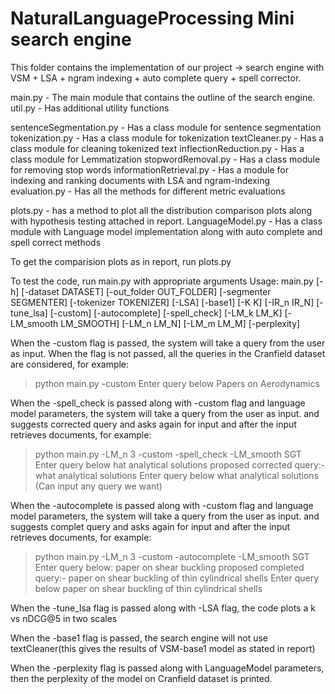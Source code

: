 # NaturalLanguageProcessing Mini search engine
This folder contains the implementation of our project -> search engine with VSM + LSA + ngram indexing + auto complete query + spell corrector.

main.py - The main module that contains the outline of the search engine.
util.py - Has additional utility functions

sentenceSegmentation.py - Has a class module for sentence segmentation
tokenization.py - Has a class module for tokenization
textCleaner.py - Has a class module for cleaning tokenized text
inflectionReduction.py - Has a class module for Lemmatization
stopwordRemoval.py - Has a class module for removing stop words
informationRetrieval.py - Has a module for indexing and ranking documents with LSA and ngram-indexing
evaluation.py - Has all the methods for different metric evaluations

plots.py - has a method to plot all the distribution comparison plots along with hypothesis testing attached in report.
LanguageModel.py - Has a class module with Language model implementation along with auto complete and spell correct methods

To get the comparision plots as in report, run plots.py

To test the code, run main.py with appropriate arguments
Usage:  main.py [-h] [-dataset DATASET] [-out_folder OUT_FOLDER] [-segmenter SEGMENTER] [-tokenizer TOKENIZER] [-LSA] [-base1] [-K K]
               [-IR_n IR_N] [-tune_lsa] [-custom] [-autocomplete] [-spell_check] [-LM_k LM_K] [-LM_smooth LM_SMOOTH] [-LM_n LM_N]
               [-LM_m LM_M] [-perplexity]

When the -custom flag is passed, the system will take a query from the user as input. When the flag is not passed, all the queries in the Cranfield dataset are considered, for example:
> python main.py -custom
> Enter query below
> Papers on Aerodynamics

When the -spell_check is passed along with -custom flag and language model parameters, the system will take a query from the user as input. and suggests corrected query and asks again for input and after the input retrieves documents, for example:
>python main.py -LM_n 3 -custom -spell_check -LM_smooth SGT
>Enter query below
>hat analytical solutions
>proposed corrected query:-  what analytical solutions
>Enter query below
>what analytical solutions
(Can input any query we want)

When the -autocomplete is passed along with -custom flag and language model parameters, the system will take a query from the user as input. and suggests complet query and asks again for input and after the input retrieves documents, for example:
>python main.py -LM_n 3 -custom -autocomplete -LM_smooth SGT
>Enter query below:
>paper on shear buckling
>proposed completed query:- paper on shear buckling of thin cylindrical shells
>Enter query below
>paper on shear buckling of thin cylindrical shells

When the -tune_lsa flag is passed along with -LSA flag, the code plots a k vs nDCG@5 in two scales

When the -base1 flag is passed, the search engine will not use textCleaner(this gives the results of VSM-base1 model as stated in report)

When the -perplexity flag is passed along with LanguageModel parameters, then the perplexity of the model on Cranfield dataset is printed.
